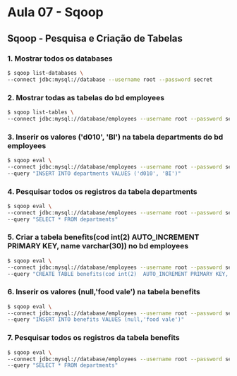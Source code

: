 # Aula 07 - Sqoop

## Sqoop -  Pesquisa e Criação de Tabelas

### 1. Mostrar todos os databases

```bash
$ sqoop list-databases \
--connect jdbc:mysql://database --username root --password secret
```

### 2. Mostrar todas as tabelas do bd employees

```bash
$ sqoop list-tables \
--connect jdbc:mysql://database/employees --username root --password secret
```

### 3. Inserir os valores ('d010', 'BI') na tabela departments do bd employees

```bash
$ sqoop eval \
--connect jdbc:mysql://database/employees --username root --password secret \
--query "INSERT INTO departments VALUES ('d010', 'BI')"
```

### 4. Pesquisar todos os registros da tabela departments

```bash
$ sqoop eval \
--connect jdbc:mysql://database/employees --username root --password secret \
--query "SELECT * FROM departments"
```

### 5. Criar a tabela benefits(cod int(2)  AUTO_INCREMENT PRIMARY KEY, name varchar(30)) no bd employees

```bash
$ sqoop eval \
--connect jdbc:mysql://database/employees --username root --password secret \
--query "CREATE TABLE benefits(cod int(2)  AUTO_INCREMENT PRIMARY KEY, name varchar(30))"
```

### 6. Inserir os valores (null,'food vale') na tabela benefits

```bash
$ sqoop eval \
--connect jdbc:mysql://database/employees --username root --password secret \
--query "INSERT INTO benefits VALUES (null,'food vale')"
```

### 7. Pesquisar todos os registros da tabela benefits

```bash
$ sqoop eval \
--connect jdbc:mysql://database/employees --username root --password secret \
--query "SELECT * FROM departments"
```
